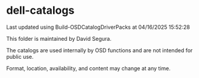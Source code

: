 ﻿# dell-catalogs

Last updated using Build-OSDCatalogDriverPacks at 04/16/2025 15:52:28

This folder is maintained by David Segura.

The catalogs are used internally by OSD functions and are not intended for public use.

Format, location, availability, and content may change at any time.

